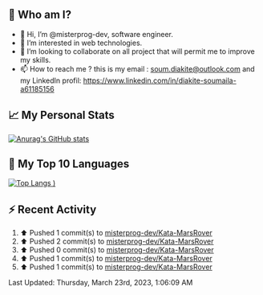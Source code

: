 ## **🔎 Who am I?**
- 👋 Hi, I’m @misterprog-dev, software engineer.
- 👀 I’m interested in web technologies.
- 💞️ I’m looking to collaborate on all project that will permit me to improve my skills.
- 📫 How to reach me ? this is my email : soum.diakite@outlook.com and my LinkedIn profil: https://www.linkedin.com/in/diakite-soumaila-a61185156


## **📈 My Personal Stats**
[![Anurag's GitHub stats](https://github-readme-stats.vercel.app/api?username=misterprog-dev&count_private=true&show_icons=true)](https://github.com/anuraghazra/github-readme-stats)

## **📣 My Top 10 Languages**
[![Top Langs](https://github-readme-stats.vercel.app/api/top-langs/?username=misterprog-dev&langs_count=10&layout=compact&hide=html,css&hide_title=true&&&show_icons=true)
)](https://github.com/anuraghazra/github-readme-stats)

## **⚡ Recent Activity**
<!--RECENT_ACTIVITY:start-->
1. ⬆️ Pushed 1 commit(s) to [misterprog-dev/Kata-MarsRover](https://github.com/misterprog-dev/Kata-MarsRover)<br>
2. ⬆️ Pushed 2 commit(s) to [misterprog-dev/Kata-MarsRover](https://github.com/misterprog-dev/Kata-MarsRover)<br>
3. ⬆️ Pushed 0 commit(s) to [misterprog-dev/Kata-MarsRover](https://github.com/misterprog-dev/Kata-MarsRover)<br>
4. ⬆️ Pushed 1 commit(s) to [misterprog-dev/Kata-MarsRover](https://github.com/misterprog-dev/Kata-MarsRover)<br>
5. ⬆️ Pushed 1 commit(s) to [misterprog-dev/Kata-MarsRover](https://github.com/misterprog-dev/Kata-MarsRover)<br>
<!--RECENT_ACTIVITY:end-->
<!--RECENT_ACTIVITY:last_update-->
Last Updated: Thursday, March 23rd, 2023, 1:06:09 AM
<!--RECENT_ACTIVITY:last_update_end-->

<!---
misterprog-dev/misterprog-dev is a ✨ special ✨ repository because its `README.md` (this file) appears on your GitHub profile.
You can click the Preview link to take a look at your changes.
--->


